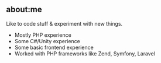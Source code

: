## about:me

Like to code stuff & experiment with new things.

* Mostly PHP experience
* Some C#/Unity experience
* Some basic frontend experience
* Worked with PHP frameworks like Zend, Symfony, Laravel
